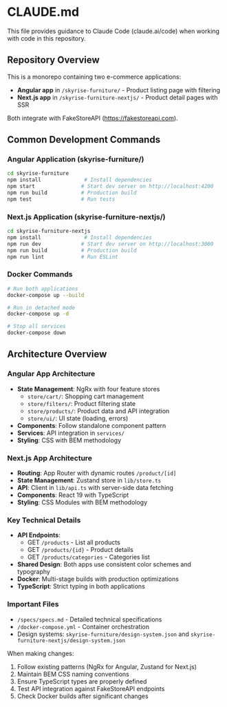 # CLAUDE.md

This file provides guidance to Claude Code (claude.ai/code) when working with code in this repository.

## Repository Overview

This is a monorepo containing two e-commerce applications:
- **Angular app** in `/skyrise-furniture/` - Product listing page with filtering
- **Next.js app** in `/skyrise-furniture-nextjs/` - Product detail pages with SSR

Both integrate with FakeStoreAPI (https://fakestoreapi.com).

## Common Development Commands

### Angular Application (skyrise-furniture/)
```bash
cd skyrise-furniture
npm install              # Install dependencies
npm start               # Start dev server on http://localhost:4200
npm run build           # Production build
npm test                # Run tests
```

### Next.js Application (skyrise-furniture-nextjs/)
```bash
cd skyrise-furniture-nextjs
npm install              # Install dependencies
npm run dev             # Start dev server on http://localhost:3000
npm run build           # Production build
npm run lint            # Run ESLint
```

### Docker Commands
```bash
# Run both applications
docker-compose up --build

# Run in detached mode
docker-compose up -d

# Stop all services
docker-compose down
```

## Architecture Overview

### Angular App Architecture
- **State Management**: NgRx with four feature stores
  - `store/cart/`: Shopping cart management
  - `store/filters/`: Product filtering state
  - `store/products/`: Product data and API integration
  - `store/ui/`: UI state (loading, errors)
- **Components**: Follow standalone component pattern
- **Services**: API integration in `services/`
- **Styling**: CSS with BEM methodology

### Next.js App Architecture
- **Routing**: App Router with dynamic routes `/product/[id]`
- **State Management**: Zustand store in `lib/store.ts`
- **API**: Client in `lib/api.ts` with server-side data fetching
- **Components**: React 19 with TypeScript
- **Styling**: CSS Modules with BEM methodology

### Key Technical Details
- **API Endpoints**: 
  - GET `/products` - List all products
  - GET `/products/{id}` - Product details
  - GET `/products/categories` - Categories list
- **Shared Design**: Both apps use consistent color schemes and typography
- **Docker**: Multi-stage builds with production optimizations
- **TypeScript**: Strict typing in both applications

### Important Files
- `/specs/specs.md` - Detailed technical specifications
- `/docker-compose.yml` - Container orchestration
- Design systems: `skyrise-furniture/design-system.json` and `skyrise-furniture-nextjs/design-system.json`

When making changes:
1. Follow existing patterns (NgRx for Angular, Zustand for Next.js)
2. Maintain BEM CSS naming conventions
3. Ensure TypeScript types are properly defined
4. Test API integration against FakeStoreAPI endpoints
5. Check Docker builds after significant changes